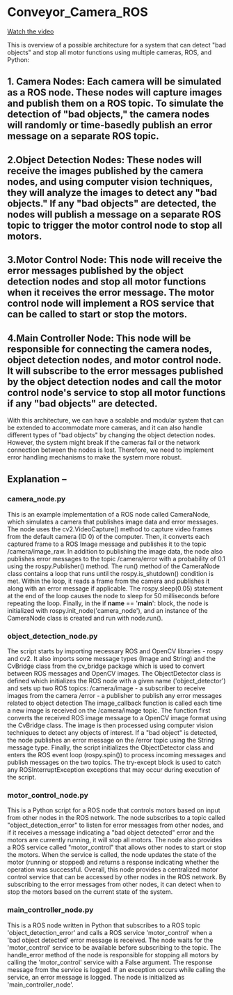# Conveyor_Camera_ROS
[Watch the video](https://youtu.be/IpvomwK4SoU)

This is overview of a possible architecture for a system that can detect "bad objects" and stop all motor functions using multiple cameras, ROS, and Python:
## 1. Camera Nodes: Each camera will be simulated as a ROS node. These nodes will capture images and publish them on a ROS topic. To simulate the detection of "bad objects," the camera nodes will randomly or time-basedly publish an error message on a separate ROS topic.
## 2.Object Detection Nodes: These nodes will receive the images published by the camera nodes, and using computer vision techniques, they will analyze the images to detect any "bad objects." If any "bad objects" are detected, the nodes will publish a message on a separate ROS topic to trigger the motor control node to stop all motors.
## 3.Motor Control Node: This node will receive the error messages published by the object detection nodes and stop all motor functions when it receives the error message. The motor control node will implement a ROS service that can be called to start or stop the motors.
## 4.Main Controller Node: This node will be responsible for connecting the camera nodes, object detection nodes, and motor control node. It will subscribe to the error messages published by the object detection nodes and call the motor control node's service to stop all motor functions if any "bad objects" are detected.

With this architecture, we can have a scalable and modular system that can be extended to accommodate more cameras, and it can also handle different types of "bad objects" by changing the object detection nodes.
However, the system might break if the cameras fail or the network connection between the nodes is lost. Therefore, we need to implement error handling mechanisms to make the system more robust.

## Explanation – 
### camera_node.py
This is an example implementation of a ROS node called CameraNode, which simulates a camera that publishes image data and error messages.
The node uses the cv2.VideoCapture() method to capture video frames from the default camera (ID 0) of the computer. Then, it converts each captured frame to a ROS Image message and publishes it to the topic /camera/image_raw.
In addition to publishing the image data, the node also publishes error messages to the topic /camera/error with a probability of 0.1 using the rospy.Publisher() method.
The run() method of the CameraNode class contains a loop that runs until the rospy.is_shutdown() condition is met. Within the loop, it reads a frame from the camera and publishes it along with an error message if applicable. The rospy.sleep(0.05) statement at the end of the loop causes the node to sleep for 50 milliseconds before repeating the loop.
Finally, in the if __name__ == '__main__': block, the node is initialized with rospy.init_node('camera_node'), and an instance of the CameraNode class is created and run with node.run().
### object_detection_node.py
The script starts by importing necessary ROS and OpenCV libraries - rospy and cv2. It also imports some message types (Image and String) and the CvBridge class from the cv_bridge package which is used to convert between ROS messages and OpenCV images.
The ObjectDetector class is defined which initializes the ROS node with a given name ('object_detector') and sets up two ROS topics:
/camera/image - a subscriber to receive images from the camera
/error - a publisher to publish any error messages related to object detection
The image_callback function is called each time a new image is received on the /camera/image topic. The function first converts the received ROS image message to a OpenCV image format using the CvBridge class. The image is then processed using computer vision techniques to detect any objects of interest. If a "bad object" is detected, the node publishes an error message on the /error topic using the String message type.
Finally, the script initializes the ObjectDetector class and enters the ROS event loop (rospy.spin()) to process incoming messages and publish messages on the two topics. The try-except block is used to catch any ROSInterruptException exceptions that may occur during execution of the script.

### motor_control_node.py
This is a Python script for a ROS node that controls motors based on input from other nodes in the ROS network. The node subscribes to a topic called "object_detection_error" to listen for error messages from other nodes, and if it receives a message indicating a "bad object detected" error and the motors are currently running, it will stop all motors.
The node also provides a ROS service called "motor_control" that allows other nodes to start or stop the motors. When the service is called, the node updates the state of the motor (running or stopped) and returns a response indicating whether the operation was successful.
Overall, this node provides a centralized motor control service that can be accessed by other nodes in the ROS network. By subscribing to the error messages from other nodes, it can detect when to stop the motors based on the current state of the system.

### main_controller_node.py
This is a ROS node written in Python that subscribes to a ROS topic 'object_detection_error' and calls a ROS service 'motor_control' when a 'bad object detected' error message is received. The node waits for the 'motor_control' service to be available before subscribing to the topic. The handle_error method of the node is responsible for stopping all motors by calling the 'motor_control' service with a False argument. The response message from the service is logged. If an exception occurs while calling the service, an error message is logged. The node is initialized as 'main_controller_node'.
